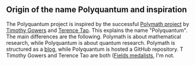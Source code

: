 
## Origin of the name Polyquantum and inspiration
The Polyquantum project is inspired by the successful [Polymath project](https://en.wikipedia.org/wiki/Polymath_Project) by [Timothy Gowers]([url](https://en.wikipedia.org/wiki/Timothy_Gowers)) and [Terence Tao]([url](https://en.wikipedia.org/wiki/Terence_Tao)). This explains the name "Polyquantum". 
The main differences are the following. Polymath is about mathematical research, while Polyquantum is about quantum research. Polymath is structured as a [blog](https://polymathprojects.org/), while Polyquantum is hosted a GitHub repository. T
Timothy Gowers and Terence Tao are both ([Fields medalists](https://en.wikipedia.org/wiki/Fields_Medal), I'm not.
